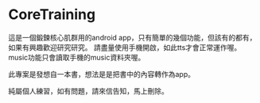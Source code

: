 # CoreTraining

這是一個鍛鍊核心肌群用的android app，只有簡單的幾個功能，但該有的都有，如果有興趣歡迎研究研究。
請盡量使用手機開啟，如此tts才會正常運作喔。
music功能只會讀取手機的music資料夾喔。

此專案是發想自一本書，想法是是把書中的內容轉作為app。

純屬個人練習，如有問題，請來信告知，馬上刪除。
